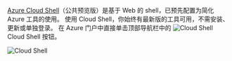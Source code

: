
[Azure Cloud Shell](../articles/cloud-shell/quickstart.md)（公共预览版）是基于 Web 的 shell，已预先配置为简化 Azure 工具的使用。 使用 Cloud Shell，你始终有最新版的工具可用，不需安装、更新或单独登录。 在 Azure 门户中直接单击顶部导航栏中的 ![Cloud Shell](./media/cloud-shell-portal/cs-button.png) Cloud Shell 按钮。 

![Cloud Shell](./media/cloud-shell-portal/cloud-shell.png)
 









